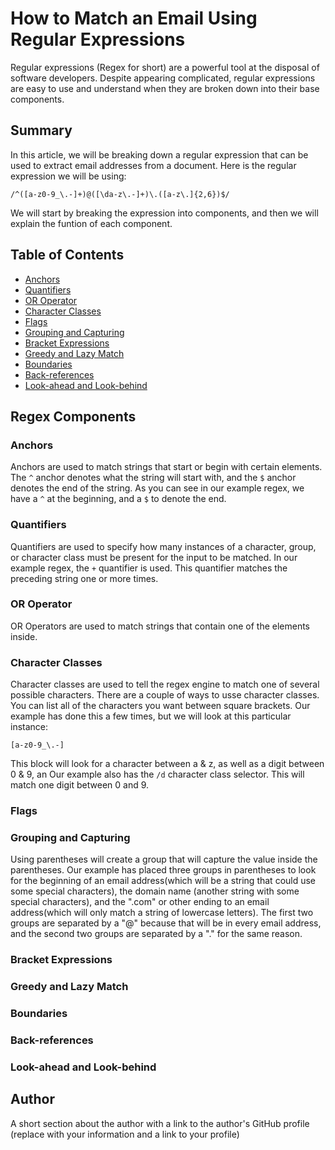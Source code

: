 # How to Match an Email Using Regular Expressions

Regular expressions (Regex for short) are a powerful tool at the disposal of software developers. Despite appearing complicated, regular expressions are easy to use and understand when they are broken down into their base components.

## Summary

In this article, we will be breaking down a regular expression that can be used to extract email addresses from a document. Here is the regular expression we will be using:
```
/^([a-z0-9_\.-]+)@([\da-z\.-]+)\.([a-z\.]{2,6})$/
```
 We will start by breaking the expression into components, and then we will explain the funtion of each component.

## Table of Contents

- [Anchors](#anchors)
- [Quantifiers](#quantifiers)
- [OR Operator](#or-operator)
- [Character Classes](#character-classes)
- [Flags](#flags)
- [Grouping and Capturing](#grouping-and-capturing)
- [Bracket Expressions](#bracket-expressions)
- [Greedy and Lazy Match](#greedy-and-lazy-match)
- [Boundaries](#boundaries)
- [Back-references](#back-references)
- [Look-ahead and Look-behind](#look-ahead-and-look-behind)

## Regex Components

### Anchors
Anchors are used to match strings that start or begin with certain elements. The ``` ^ ``` anchor denotes what the string will start with, and the ``` $ ``` anchor denotes the end of the string. As you can see in our example regex, we have a ``` ^ ``` at the beginning, and a ``` $ ``` to denote the end.
### Quantifiers
Quantifiers are used to specify how many instances of a character, group, or character class must be present for the input to be matched. In our example regex, the ``` + ``` quantifier is used. This quantifier matches the preceding string one or more times.
### OR Operator
OR Operators are used to match strings that contain one of the elements inside. 
### Character Classes
Character classes are used to tell the regex engine to match one of several possible characters. There are a couple of ways to usse character classes. You can list all of the characters you want between square brackets. Our example has done this a few times, but we will look at this particular instance: 
```
[a-z0-9_\.-]
```
This block will look for a character between a & z, as well as a digit between 0 & 9, an
 Our example also has the ``` /d ``` character class selector. This will match one digit between 0 and 9.
### Flags

### Grouping and Capturing
Using parentheses will create a group that will capture the value inside the parentheses. Our example has placed three groups in parentheses to look for the beginning of an email address(which will be a string that could use some special characters), the domain name (another string with some special characters), and the ".com" or other ending to an email address(which will only match a string of lowercase letters). The first two groups are separated by a "@" because that will be in every email address, and the second two groups are separated by a "." for the same reason.
### Bracket Expressions

### Greedy and Lazy Match

### Boundaries

### Back-references

### Look-ahead and Look-behind

## Author

A short section about the author with a link to the author's GitHub profile (replace with your information and a link to your profile)
